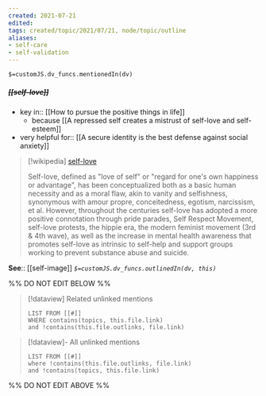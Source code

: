 ```yaml
---
created: 2021-07-21
edited: 
tags: created/topic/2021/07/21, node/topic/outline
aliases:
- self-care
- self-validation
---
```

`$=customJS.dv_funcs.mentionedIn(dv)`

##### <s class="topic-title">[[self-love]]</s>

- key in:: [[How to pursue the positive things in life]]
	- because [[A repressed self creates a mistrust of self-love and self-esteem]]
- very helpful for:: [[A secure identity is the best defense against social anxiety]]

> [!wikipedia] [self-love](https://en.wikipedia.org/wiki/Self-love)
> 
> Self-love, defined as "love of self" or "regard for one's own happiness or advantage", has been conceptualized both as a basic human necessity and as a moral flaw, akin to vanity and selfishness, synonymous with amour propre, conceitedness, egotism, narcissism, et al. However, throughout the centuries self-love has adopted a more positive connotation through pride parades, Self Respect Movement, self-love protests, the hippie era, the modern feminist movement (3rd & 4th wave), as well as the increase in mental health awareness that promotes self-love as intrinsic to self-help and support groups working to prevent substance abuse and suicide.
>



**See**:: [[self-image]]
*`$=customJS.dv_funcs.outlinedIn(dv, this)`*


%% DO NOT EDIT BELOW %%
> [!dataview] Related unlinked mentions
> ```dataview
> LIST FROM [[#]]
> WHERE contains(topics, this.file.link)
> and !contains(this.file.outlinks, file.link)
> ```
 
> [!dataview]- All unlinked mentions
> ```dataview
> LIST FROM [[#]]
> where !contains(this.file.outlinks, file.link)
> and !contains(topics, this.file.link)
> ```

%% DO NOT EDIT ABOVE %%